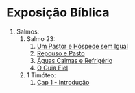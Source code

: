 # Exposição Bíblica

1. Salmos:
   1. Salmo 23:
      1. [Um Pastor e Hóspede sem Igual](sl/23/01-um-pastor-e-hospede-sem-igual.md)
      2. [Repouso e Pasto](sl/23/02-repouso-e-pasto.md)
      3. [Águas Calmas e Refrigério](sl/23/03-aguascalmas-e-refrigerio.md)
      4. [O Guia Fiel](sl/23/04-o-guia-fiel.md)
   2. 1 Timóteo:
      1. [Cap 1 - Introdução](1tm/1/01-introducao.html)
